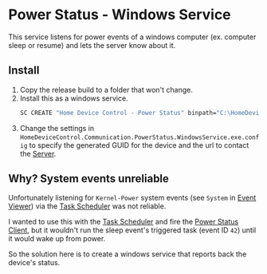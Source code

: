 ﻿# Power Status - Windows Service

This service listens for power events of a windows computer (ex. computer sleep or resume) and lets the server know about it.

## Install

1. Copy the release build to a folder that won't change.
2. Install this as a windows service.
    ```bat
    SC CREATE "Home Device Control - Power Status" binpath="C:\HomeDeviceControl\HomeDeviceControl.Communication.PowerStatus.WindowsService.exe"
    ```
3. Change the settings in `HomeDeviceControl.Communication.PowerStatus.WindowsService.exe.config` to specify the generated GUID for the device and the url to contact the [Server](../Server).

## Why? System events unreliable

Unfortunately listening for `Kernel-Power` system events (see `System` in [Event Viewer](https://en.wikipedia.org/wiki/Event_Viewer)) via the [Task Scheduler](https://en.wikipedia.org/wiki/Windows_Task_Scheduler) was not reliable.

I wanted to use this with the [Task Scheduler](https://en.wikipedia.org/wiki/Windows_Task_Scheduler) and fire the [Power Status Client](../PowerStatus.Client), but it wouldn't run the sleep event's triggered task (event ID `42`) until it would wake up from power.

So the solution here is to create a windows service that reports back the device's status.
